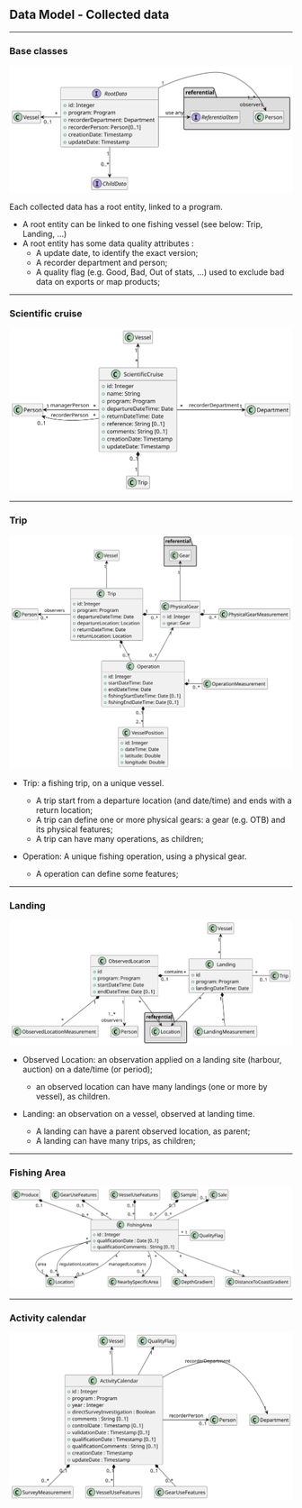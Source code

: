 ## Data Model - Collected data
---
### Base classes

![data](model/data/common.svg)

Each collected data has a root entity, linked to a program.

- A root entity can be linked to one fishing vessel (see below: Trip, Landing, ...)
- A root entity has some data quality attributes : 
  * A update date, to identify the exact version;
  * A recorder department and person;
  * A quality flag (e.g. Good, Bad, Out of stats, ...) used to exclude bad data on exports or map products; 

---
### Scientific cruise

![scientific-cruise](model/data/scientific-cruise.svg)

---
### Trip

![trip](model/data/trip.svg)

- Trip: a fishing trip, on a unique vessel.
  * A trip start from a departure location (and date/time) and ends with a return location; 
  * A trip can define one or more physical gears: a gear (e.g. OTB) and its physical features;
  * A trip can have many operations, as children;

- Operation: A unique fishing operation, using a physical gear.
  * A operation can define some features;

---
### Landing

![landing](model/data/landing.svg)

- Observed Location: an observation applied on a landing site (harbour, auction) on a date/time (or period);
  * an observed location can have many landings (one or more by vessel), as children.

- Landing: an observation on a vessel, observed at landing time.
  * A landing can have a parent observed location, as parent;
  * A landing can have many trips, as children;

---
### Fishing Area

![fishing-area](model/data/fishing-area.svg)

---
### Activity calendar
![activity-calendar](model/data/activity-calendar.svg)
